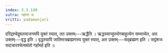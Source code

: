 ```yaml
---
index: 3.3.149
sutra: गर्हायां च
vritti: padamanjari
---
```


 दरिद्रश्चेद्वृषलयाजनमपि युक्तं स्यात्, तत उक्तम्---ऋद्धैति । ऋद्धस्याप्युपभोगबाहुल्येन सम्भाव्येत, अत उक्तम्---वृद्ध इति । वृद्धस्यापि जातिमात्रब्राह्मणस्य युक्तं स्यात्, अत उक्तम्---सद्ब्राह्मण इति । सद्वंशजः सदाचारश्चेत्यर्थतो गर्हामर्ह इति ॥